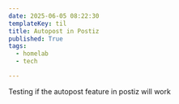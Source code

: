 ```yaml
---
date: 2025-06-05 08:22:30
templateKey: til
title: Autopost in Postiz
published: True
tags:
  - homelab
  - tech

---
```


Testing if the autopost feature in postiz will work
